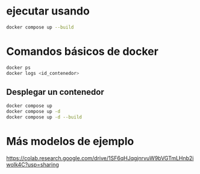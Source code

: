 # ejecutar usando 

```bash
docker compose up --build
```


# Comandos básicos de docker

```bash
docker ps 
docker logs <id_contenedor>
```



## Desplegar un contenedor

```bash
docker compose up
docker compose up -d
docker compose up -d --build
```


# Más modelos de ejemplo
https://colab.research.google.com/drive/1SF6qHJqgjnrvuW9bVGTmLHnb2iwoIk4C?usp=sharing